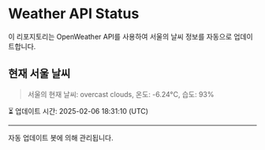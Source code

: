 
# Weather API Status

이 리포지토리는 OpenWeather API를 사용하여 서울의 날씨 정보를 자동으로 업데이트합니다.

## 현재 서울 날씨
> 서울의 현재 날씨: overcast clouds, 온도: -6.24°C, 습도: 93%

⏳ 업데이트 시간: 2025-02-06 18:31:10 (UTC)

---
자동 업데이트 봇에 의해 관리됩니다.
